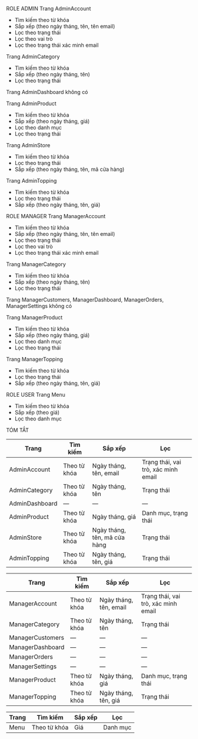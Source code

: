 ROLE ADMIN
Trang AdminAccount
- Tìm kiếm theo từ khóa
- Sắp xếp (theo ngày tháng, tên, tên email)
- Lọc theo trạng thái
- Lọc theo vai trò
- Lọc theo trạng thái xác minh email

Trang AdminCategory
- Tìm kiếm theo từ khóa
- Sắp xếp (theo ngày tháng, tên)
- Lọc theo trạng thái

Trang AdminDashboard
không có

Trang AdminProduct
- Tìm kiếm theo từ khóa
- Sắp xếp (theo ngày tháng, giá)
- Lọc theo danh mục
- Lọc theo trạng thái

Trang AdminStore
- Tìm kiếm theo từ khóa
- Lọc theo trạng thái
- Sắp xếp (theo ngày tháng, tên, mã cửa hàng)

Trang AdminTopping
- Tìm kiếm theo từ khóa
- Lọc theo trạng thái
- Sắp xếp (theo ngày tháng, tên, giá)


ROLE MANAGER
Trang ManagerAccount
- Tìm kiếm theo từ khóa
- Sắp xếp (theo ngày tháng, tên, tên email)
- Lọc theo trạng thái
- Lọc theo vai trò
- Lọc theo trạng thái xác minh email

Trang ManagerCategory
- Tìm kiếm theo từ khóa
- Sắp xếp (theo ngày tháng, tên)
- Lọc theo trạng thái

Trang ManagerCustomers, ManagerDashboard, ManagerOrders, ManagerSettings 
không có

Trang ManagerProduct
- Tìm kiếm theo từ khóa
- Sắp xếp (theo ngày tháng, giá)
- Lọc theo danh mục
- Lọc theo trạng thái

Trang ManagerTopping
- Tìm kiếm theo từ khóa
- Lọc theo trạng thái
- Sắp xếp (theo ngày tháng, tên, giá)

ROLE USER
Trang Menu
- Tìm kiếm theo từ khóa
- Sắp xếp (theo giá)
- Lọc theo danh mục

TÓM TẮT

| Trang          | Tìm kiếm     | Sắp xếp                      | Lọc                                 |
| -------------- | ------------ | ---------------------------- | ----------------------------------- |
| AdminAccount   | Theo từ khóa | Ngày tháng, tên, email       | Trạng thái, vai trò, xác minh email |
| AdminCategory  | Theo từ khóa | Ngày tháng, tên              | Trạng thái                          |
| AdminDashboard | —            | —                            | —                                   |
| AdminProduct   | Theo từ khóa | Ngày tháng, giá              | Danh mục, trạng thái                |
| AdminStore     | Theo từ khóa | Ngày tháng, tên, mã cửa hàng | Trạng thái                          |
| AdminTopping   | Theo từ khóa | Ngày tháng, tên, giá         | Trạng thái                          |


| Trang            | Tìm kiếm     | Sắp xếp                | Lọc                                 |
| ---------------- | ------------ | ---------------------- | ----------------------------------- |
| ManagerAccount   | Theo từ khóa | Ngày tháng, tên, email | Trạng thái, vai trò, xác minh email |
| ManagerCategory  | Theo từ khóa | Ngày tháng, tên        | Trạng thái                          |
| ManagerCustomers | —            | —                      | —                                   |
| ManagerDashboard | —            | —                      | —                                   |
| ManagerOrders    | —            | —                      | —                                   |
| ManagerSettings  | —            | —                      | —                                   |
| ManagerProduct   | Theo từ khóa | Ngày tháng, giá        | Danh mục, trạng thái                |
| ManagerTopping   | Theo từ khóa | Ngày tháng, tên, giá   | Trạng thái                          |


| Trang | Tìm kiếm     | Sắp xếp | Lọc      |
| ----- | ------------ | ------- | -------- |
| Menu  | Theo từ khóa | Giá     | Danh mục |
